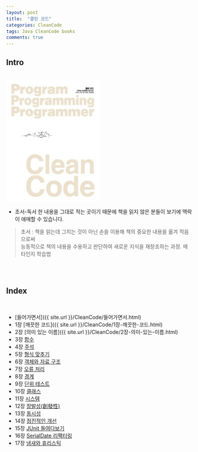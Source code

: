 ```yaml
---
layout: post
title:  "클린 코드"
categories: CleanCode
tags: Java CleanCode books 
comments: true
---
```


## Intro
<br/>

<img src="https://github.com/cholnh/study-cs/blob/main/assets/images/cs/tn-cleancode.jpg" width="250" />

<br/>

- 초서-독서 한 내용을 그대로 적는 곳이기 때문에 책을 읽지 않은 분들이 보기에 맥락이 애매할 수 있습니다.
> 초서 : 책을 읽는데 그치는 것이 아닌 손을 이용해 책의 중요한 내용을 옮겨 적음으로써  
  능동적으로 책의 내용을 수용하고 판단하여 새로운 지식을 재창조하는 과정. 메타인지 학습법  

<br/>    
<br/>   

## Index

<br/>

- [들어가면서]({{ site.url }}/CleanCode/들어가면서.html)
- 1장 [깨끗한 코드]({{ site.url }}/CleanCode/1장-깨끗한-코드.html)
- 2장 [의미 있는 이름]({{ site.url }}/CleanCode/2장-의미-있는-이름.html)
- 3장 [함수](#)
- 4장 [주석](#)
- 5장 [형식 맞추기](#)
- 6장 [객체와 자료 구조](#)
- 7장 [오류 처리](#)
- 8장 [경계](#)
- 9장 [단위 테스트](#)
- 10장 [클래스](#)
- 11장 [시스템](#)
- 12장 [창발성(創發性)](#)
- 13장 [동시성](#)
- 14장 [점진적인 개선](#)
- 15장 [JUnit 들여다보기](#)
- 16장 [SerialDate 리팩터링](#)
- 17장 [냄새와 휴리스틱](#)

<br/>  
<br/>
